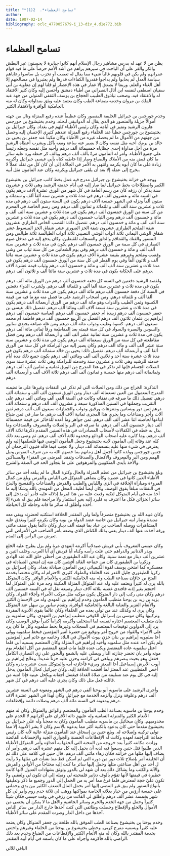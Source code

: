 ```yaml
---
title: "*تسامح العظماء*.  2(1)"
author: 
date: 1907-02-14
bibliography: oclc_4770057679-i_13-div_4.d1e772.bib
---
```




#  تسامح العظماء 


 يظن من لا عهد له بدرس مشاهير رجال الإسلام أنهم كانوا جبابرة لا يحسنون غير البطش والكر والفر على أن الباحث في سيرهم يراهم من أشد الأمم حرصاً على ما فيه قوام عمرانهم ولم يكن في قلوبهم غالباً شيء مما يقال له تعصب أو تحزب بل ساسوا رعاياهم سياسة العدل لم يحابوا ولم يداجوا فقدروا الكفاءات قدرها ولم يعتبروا في مصالحهم إلا أهل الغناء والعلم. وربما لا يصدق إلا غمار في هذه الإعصار لو قلنا لهم إن معاوية بن أبي سفيان اصطفى لنفسه ابن أثال النصراني من أطباء دمشق وأحسن إليه وكان كثير الافتقاد له والاعتقاد فيه. وصحب تياذوق الطبيب الحجاج بن يوسف الثقفي المتولي من جهة عبد الملك بن مروان وخدمه بصناعة الطب وكان يعتمد عليه ويثق بمداواته وكان له منه الجامكية الوافرة والافتقاد الكثير. 

 وخدم جورجس بن جبرائيل الخليفة المنصور وكان عظيماً عنده رفيع المنزلة ونال من جهته أموالاً جزيلة والمنصور هو الذي يقال له الدوانيقي لبخله. وخدم بختيشوع بن جورجس هارون الرشيد وتميز في أيامه وكان رئيس الأطباء كلهم في بغداد. وكان جبرائيل بن بختيشوع بن جورجس حظياً عند الخلفاء رفيع المنزلة عندهم كثيري الإحسان إليه وحصل من جهتهم من الأموال ما لم يحصله غيره من الأطباء وكان مكيناً عند جعفر بن يحيى بن   خالد بن برمك أحبه مثل نفسه وكان لا يصبر عنه ساعة ومعه يأكل ويشرب أعطاه الرشيد مرة من أجل مداواة  إحدى  حظاياه  خمسمائة  ألف  درهم وأحبه مثل نفسه وجعله رئيساً على جميع الأطباء. وأمر له المأمون مرةً بألف  ألف  درهم وبألف كر حنطة ورد عليه سائر ما كان قبض منه من الأملاك والضياع وصار إذا خاطبه كناه بأبي عيسى جبرائيل وأكرمه زيادة على ما كان أبوه يكرمه وانتهى به الأمر في الجلالة إلى أن كان كل من تقلد عملاً لا يخرج إلى عمله إلا بعد أن يلقى جبرائيل ويكرمه وكان عند المأمون مثل أبيه. 

 ووجد في خزانة بختيشوع بن جبرائيل مدرج فيه عمل بخط كاتب جبرائيل بن بختيشوع الكبير واصطلاحات بخط جبرائيل لما صار إليه في أيام خدمته الرشيد وهي  ثلاث  و  عشرون  سنة يذكر أن رزقه كان من رسم العامة في كل شهر من الورق  عشرة  آلاف  درهم يكون في السنة  مائة  و  عشرون  ألف  درهم في مدة  ثلاث  و  عشرين  سنة ألفاً  ألف   و  ستمائة  و  ستون  ألفاً ونزله في الشهر  خمسة آلاف  درهم يكون في السنة  ستون  ألف  درهم في مدة  ثلاث  و  عشرين  سنة  ألف  ألف و  ثلثمائة  و  ثمانون  ألف  درهم ومن رسم الخاصة في المحرم من كل سنة من الورق  خمسون  ألف  درهم يكون في مدة  ثلاث  و  عشرين  سنة  ألف  ألف و  مائة  و  خمسون  ألف  درهم ومن الثياب  خمسون  ألف  درهم يكون في مدة  ثلاث  و  عشرين  سنة  ألف  ألف و  مائة  و  خمسون  ألف  درهم. تفصيل ذلك: القصب الخاص الطرازي  عشرون  شقة الملحم الطرازي  عشرون  شقة الخز الصوري  عشر  شقاق الخز المبسوط  عشر  شقاق الوشي اليماني  ثلاثة  أثواب الوشي النصيبي  ثلاثة  أثواب الطيالسة  ثلاثة  طيالس ومن المسور والفنك والقماقم والدلق والسنجاب للقبطين. وكان يدفع إليه في مدخل صوم النصارى في كل سمة من الورق  خمسون  ألف  درهم يكون في مدة  ثلاث  و  عشرين  سنة  ألف  ألف و  مائة  و  خمسون  ألف  درهم وفي يوم الشعانين من كل سنة ثياب من وشي وقصب وملحم وغيرهم بقيمة  عشرة  آلاف  درهم يكون في مدة  ثلاث  و  عشرين  سنة   مائتا  ألف  و  ثلاثون  ألفاً وفي يوم الفطر في كل سنة من الورق  خمسون  ألف  درهم يكون في مدة  ثلاث  و  عشرين  سنة  ألف  ألف و  مائة  و  خمسون  ألف  درهم وثياب قيمة  عشرة  آلاف  درهم على الحكاية يكون في مدة  ثلاث  و  عشرين  سنة مائتا  ألف  و  ثلاثون  ألف  درهم. 

 ولفصد الرشيد دفعتين في السنة كل دفعة  خمسون  ألف  درهم من الورق  مائة  ألف  درهم يكون في مدة  ثلاث  و  عشرين  سنة ألفا  ألف  و  ثلثمائة  ألف  درهم. ولشرب الدواء دفعتين في السنة كل دفعة  خمسون  ألف  درهم  مائة  ألف  درهم يكون في مدة  ثلاث  و  عشرين  سنة ألفا  ألف  و  ثلثمائة  درهم. ومن أصحاب الرشيد على ما فصل منه مع ما فيه من قيمة الكسوة وثمن الطيب والدواب وهو  مائة  ألف  درهم من الورق  أربعمائة  ألف  درهم يكون في مدة  ثلاث  و  عشرين  سنة  تسعة آلاف  ألف ومائتا  ألف  درهم. تفصيل ذلك عيسى بن جعفر  خمسون  ألف  درهم زبيدة أم جعفر  خمسون  ألف  درهم العباسة  خمسون  ألف  درهم إبراهيم بن عثمان  ثلاثون  ألف  درهم الفضل بن الربيع  خمسون  ألف  درهم فاطمة أم محمد  سبعون  ألف  درهم. كسوة وطيب ودواب  مائة  ألف  درهم ومن غلة ضياعه بجندي سابور والسوس والبصرة والسواد في كل سنة قيمته بعد المقاطعة ورقاً  ثماني مائة  ألف  درهم يكون في مدة  ثلاث  و  عشرين  سنة  ثمانية  عشر  ألف  ألف و  أربعمائة  ألف  درهم ومن فضل مقاطعته في كل   سنة من الورق  سبعمائة  ألف  درهم يكون في مدة  ثلاث  و  عشرين  سنة  ستة  عشر  ألف  ألف و  مائة  ألف  درهم وكان يصير إليه من البرامكة في كل سنة من الورق ألفا  ألف  و  أربعمائة  ألف  درهم. تفصيل ذلك: يحيى بن خالد  ستمائة  ألف  درهم يكون في مدة  ثلاث  عشرة  سنة  أحد  و  ثلاثين  ألف  ألف  ومائتي  ألف  درهم يكون جميع ذلك مدة أيام خدمته للرشيد وهي  ثلاث  و  عشرون  سنة وخدمته للبرامكة وهي  ثلاث  عشرة  سنة سوى الصلات الجسام فإنها لم تذكر في هذا المدرج من الورق  ثمانية  و  ثمانين  ألف  ألف درهم وثمانمائة  ألف  درهم منها  خمسة  و  ثمانون  ألف  ألف درهم  ثلاثة آلاف  ألف و  أربعمائة  ألف  درهم.  

 التذكرة: الخراج من ذلك ومن الصلات التي لم تذكر في النفقات وغيرها على ما تضمنه المدرج المعمول من العين  تسعمائة  ألف  دينار ومن الورق  تسعون  ألف  ألف و  ستمائة  ألف  درهم. تفصيل ذلك ما صرفه في نفقاته وكانت في السنة ألفي  ألف  ومائتي  ألف  درهم على التقريب وجملتها في السنين المذكورة  سبعة  و  عشرون  ألف  ألف درهم و  ستمائة  ألف  درهم ثمن دور وبساتين ومتنزهات ورقيق ودواب والجمازات  سبعون  ألف  ألف درهم ثمن آلات وأجر وصناعات وما يجري هذا المجرى  ثمانية آلاف  ألف درهم. ما صار في ثمن ضياع ابتاعها لخاصته  اثنا  عشر  ألف  ألف درهم. ثمن جواهر وما أعده للذخائر عن قيمة  خمسمائة  ألف  دينار  خمسون  ألف  ألف  درهم. ما صرفه في البر والصلات والمعروف والصدقات وما بذل به خطه في الكفالات لأصحاب المصادرات في هذه السنين المقدم ذكرها  ثلاثة آلاف  ألف درهم. وما كابره عليه أصحاب الودائع وجحدوه  ثلاثة آلاف  ألف درهم. ثم وصى بعد ذلك كله عند وفاته إلى المأمون لابنه بختيشوع وجعل المأمون الوصي فيها فلسلمها إليه ولم يعترض في شيء منها عليه بتسعمائة  ألف  دينار. ولا عجب فيما قاله فثيون الترجمان أن جنس جورجس وولده كانوا أجمل أهل زمانهم بما خصهم الله به من شرف النفوس ونبل الهمم ومن البر والمعروف والأفضال والصدقات وتفقد المرضى من الفقراء والمساكين والأخذ بأيدي المنكوبين والمرهوقين على ما يتجاوز الحد في الصفة والشرح. 

 وبلغ بختيشوع بن جبرائيل من عظم المنزلة والحال وكثرة المال ما لم يبلغه  أحد  من سائر الأطباء الذين كانوا في عصره وكان يضاهي المتوكل في اللباس والفرس وبلغ من كمال   المروءة ومباراة الخلافة في الزي واللباس والطيب والفرش والصناعات والتفسيح والبذخ في النفقات مبلغاً يفوق الوصف وكان أيضاً لطيف المحل من المهتدي بالله وشكا إليه ما أخذ منه في أيام المتوكل لنكبة وقعت عليه من هذا لفرط إدلاله عليه فأمر أن يدخل إلى سائر الخزائن فكل ما اعترف به فليرد إليه بغير استئمار ولا   مراجعة فلم يبق له شيء إلا أخذه وأطلق له سائر ما فاته وحاطه كل الحياطة. 

 وكان عبيد الله بن بختيشوع متصرفاً ولما ولي المقتدر الخلافة استكتبه لحضرته وبقي معه مديدة وصار ابنه جبرائيل من خاصة عضد الدولة بن بويه وكان يكرمه كثيراً ويغدق عليه المشاهرات ووصله الصاحب بن عباد بما قيمته  ألف  دينار وكان دائماً يقول صنف مائتي ورقة أخذت عنها  ألف  دينار يعني بذلك الكناش الذي وضعه بأمر الصاحب في الأمراض التي تعرض من الرأس إلى القدم. 

 وكان عيسى المعروف بأبي قريش صيدلانياً أكرمه المهدي مرة ولم يزل يطرح عليه الخلع وبدر الدنانير والدراهم حتى علت رأسه وكناه أبا قريش أي أبا العرب. وخلف  اثنين  و  عشرين  ألف  دينار مع نعمة سنية. وكان عبد الله الطيفوري من أحظى خلق الله عند الهادي وزكريا بن الطيفوري كان من جماعة القائد أفشين كان منه إن امتحن الصيادلة في معسكره كما امتحن يوسف لقوة الكيميائي زمن المأمون صيادلة بغداد. وكان إسرائيل بن زكريا الطيفوري جليل القدر عند الخلفاء والملوك كثيري الاحترام له وكان مختصاً بخدمة الفتح بن خاقان بصناعة الطب وله منه الجامكية الكثيرة والأنعام الوافر. وكان المتوكل بالله يرى له كثيراً ويعتمد عليه وله عند المتوكل المنزلة المكينة وجد مرة على المتوكل لما احتجم بغير إذنه فافتدى غضبه بثلاثة  آلاف  دينار وضيعة تغل له في السنة  خمسين  ألف  درهم وكان متى ركب إلى دار المتوكل يكون موكبه مثل موكب الأمراء وأجلاء القواد. وكان يزيد بن زيد بن يوحنا متطبب المأمون وخدم إبراهيم بن المهدي وله من الإحسان الكثير والأنعام الغزير والعناية البالغة والجامكية الوافرة. وتقدم سابور بن سهل عند المتوكل وكان يرى له وكذلك عند من تولى بعده من الخلفاء وكان عالماً بقوى الأدوية المفردة وتركيبها وكان موسى بن إسرائيل الكوفي متطبب إبراهيم بن المهدي. وكان سلمويه بن بنان متطبب المعتصم اختاره لنفسه لما استخلف وأكرمه إكراماً كثيراً يوفق   الوصف وكان يرد إلى الدواوين توقيعات   المعتصم في السجلات وغيرها بخط سلمويه وكل ما كان يرد على الأمراء والقواد من خروج أمر وتوقيع من حضرة أمير المؤمنين فبخط سلمويه وولى أخا سلمويه إبراهيم بن بنان خزن بيوت الأموال في البلاد وخاتمه مع خاتم أمير المؤمنين ولم يكن  أحد  عنده مثل سلمويه وأخيه إبراهيم في المنزلة وكان المعتصم يسميه أبي فلما اعتل سلمويه عاده المعتصم وبكى عنده فلما مات امتنع المعتصم من أكل الطعام يوم موته وأمر بان تحضر جنازته الدار ويصلى عليه بالشمع والبخور على زي النصارى الكامل ففعل وهو بحيث يبصرهم ويباهي في كرامته وحزن عليه حزناً شديداً. وعالج إبراهيم بن أيوب الأبرش إسماعيل أخا المعتز وبريء فأجازته أمه والمتوكل بست  عشرة  بدرة وكان أخص المتطببين عند المعتز لما أفضت الخلافة إليه. وكان جبرائيل كحال المأمون يدخل إليه في كل يوم عند تسليمه من صلاة الغداة فيغسل أجفانه ويكحل عينيه فإذا انتبه من قائلته فعل مثل ذلك وكان يجري عليه  ألف  درهم في كل شهر. 

 وأجرى الرشيد على ماسويه أبو يوحنا ألفي درهم في الشهر ومعونة في السنة  عشرين  ألف  درهم وعلوفة ونزل وألزمه الخدمة مع جبرائيل وكان لهذا في الشهر  عشرة  آلاف  درهم ومعونة في السنة  مائة  ألف  درهم وصلات دائمة وإقطاعات. 

 وخدم يوحنا بن ماسويه بصناعة الطب المأمون والمعتصم والواثق والمتوكل وكان له منهم الأنعام الكثير والمنزلة السامية وله عليهم دالة الأقران على أقرانهم لا الخدم على مخدوميهم. وكان ميخائيل بن ماسويه متطبب المأمون وكان به معجباً وله على جبرائيل بن بختيشوع مقدماً حتى كان يدعوه بالكنية أكثر مما يدعوه بالاسم وكان لا يشر الأدوية إلا مما تولى تركيبه وإصلاحه له. وبلغ حنين بن إسحاق عند المأمون منزلة عالية لأنه كان رئيس جماعة التراجمة لعهده وكانت له الإقطاعات الحسنة والجواري الجيد والإحسانات الفائضة وزادت مكانته كثيراً بعد خروجه من   المحنة التي ألحقها به أعداؤه وأمر المتوكل الأطباء الذين طلبوا قتل حنين وسعوا فيه لديه أن يحمل إليه كل منهم  عشرة  آلف  درهم. وأمر أن يضاف إليها مثلها من خزانته فكان زهاء مائتي  ألف  درهم. قال حنين في كلامه على ذلك ثم أن الخليفة أمر بإصلاح  ثلاث  دور من دوره التي لم أسكن قط منذ نشأت في مثلها ولا رأيت ل  أحد  من أهل صناعتي مثلها وحمل إليها سائر ما كنت إليه محتاجاً من الأواني   والفرش والآلة والكتب وما يشاكل ذلك بعد أن شهد لي بالدور وتوثق بشهادات العدول لأنها كانت خطيرة في قيمتها لأنها تقوّم بألوف دنانير فلمحبته لي وميله إلي أن تكون لي ولعقبي ولا تكون عليّ حجة لمعترض فلما فرغ مما أمر به من الحمل إلى الدور وجميع ما ذكر وتعليقها بأنواع الستور ولم يبق غير المضي إليها أمر بحمل المال الضعف الكثير بين يدي وحملني على  خمسة  أرؤس من خيار بغلاته الخاصة بمواكبها ووهب لي  ثلاثة  خدم روم وأمر لي كل شهر بخمسة  عشر  ألف  درهم وأطلق لي الفائت من رزقي في وقت حبسي فكان شيئاً كثيراً وحمل من جهة الخدم والحرم وسائر الحاشية والأهل ما لا يمكن أن يحصى من الأموال والخلع والإقطاع وحصلت وظائفي التي كنت آخذها خارج الدار من سائر الناس آخذها من داخل الدار وصرت المقدم على سائر الأطباء. 

 وخدم يوحنا بن بختيشوع بصناعة الطب الموفق بالله طلحة بن جعفر المتوكل وكان يعتمد عليه كثيراً ويسميه مفرج كربي. وحظي بختيشوع بن يوحنا من الخلفاء وغيرهم واختص بخدمة المقتدر بالله وكان له منه الأنعام الكثير والإقطاعات من الضياع وخدم بعد ذلك الراضي بالله فأكرمه وأجراه على ما كان باسمه في أيام أبيه المقتدر. 

 الباقي للآتي  
